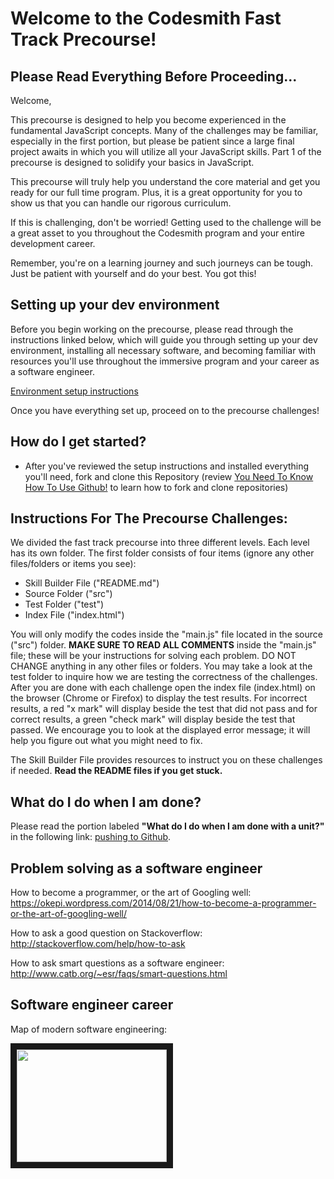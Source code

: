 # Welcome to the Codesmith Fast Track Precourse!

## Please Read Everything Before Proceeding...

Welcome,

This precourse is designed to help you become experienced in the fundamental JavaScript concepts. Many of the challenges may be familiar, especially in the first portion, but please be patient since a large final project awaits in which you will utilize all your JavaScript skills. Part 1 of the precourse is designed to solidify your basics in JavaScript.

This precourse will truly help you understand the core material and get you ready for our full time program. Plus, it is a great opportunity for you to show us that you can handle our rigorous curriculum.

If this is challenging, don't be worried! Getting used to the challenge will be a great asset to you throughout the Codesmith program and your entire development career.

Remember, you're on a learning journey and such journeys can be tough. Just be patient with yourself and do your best. You got this!

## Setting up your dev environment

Before you begin working on the precourse, please read through the instructions linked below, which will guide you through setting up your dev environment, installing all necessary software, and becoming familiar with resources you'll use throughout the immersive program and your career as a software engineer.

[Environment setup instructions](https://github.com/CodesmithLLC/dev-environment-setup)

Once you have everything set up, proceed on to the precourse challenges!

## How do I get started?
- After you've reviewed the setup instructions and installed everything you'll need, fork and clone this Repository (review [You Need To Know How To Use Github!](https://github.com/CodesmithLLC/dev-environment-setup#you-need-to-know-how-to-use-github) to learn how to fork and clone repositories)

## Instructions For The Precourse Challenges:

We divided the fast track precourse into three different levels. Each level has its own folder. The first folder consists of four items (ignore any other files/folders or items you see):

- Skill Builder File ("README.md")
- Source Folder ("src")
- Test Folder ("test")
- Index File ("index.html")

You will only modify the codes inside the "main.js" file located in the source ("src") folder. **MAKE SURE TO READ ALL COMMENTS** inside the "main.js" file; these will be your instructions for solving each problem. DO NOT CHANGE anything in any other files or folders. You may take a look at the test folder to inquire how we are testing the correctness of the challenges. After you are done with each challenge open the index file (index.html) on the browser (Chrome or Firefox) to display the test results. For incorrect results, a red "x mark" will display beside the test that did not pass and for correct results, a green "check mark" will display beside the test that passed. We encourage you to look at the displayed error message; it will help you figure out what you might need to fix.

The Skill Builder File provides resources to instruct you on these challenges if needed. **Read the README files if you get stuck.**

## What do I do when I am done?

Please read the portion labeled **"What do I do when I am done with a unit?"** in the following link: [pushing to Github](https://github.com/CodesmithLLC/precourse-JSFundamentals/blob/master/GitHub.md).

## Problem solving as a software engineer

How to become a programmer, or the art of Googling well:
<https://okepi.wordpress.com/2014/08/21/how-to-become-a-programmer-or-the-art-of-googling-well/>

How to ask a good question on Stackoverflow:
<http://stackoverflow.com/help/how-to-ask>

How to ask smart questions as a software engineer:
<http://www.catb.org/~esr/faqs/smart-questions.html>

## Software engineer career

Map of modern software engineering:

<a href="http://www.youtube.com/watch?feature=player_embedded&v=zXqs6X0lzKI
" target="_blank"><img src="http://img.youtube.com/vi/zXqs6X0lzKI/0.jpg"
width="240" height="180" border="10" /></a>
